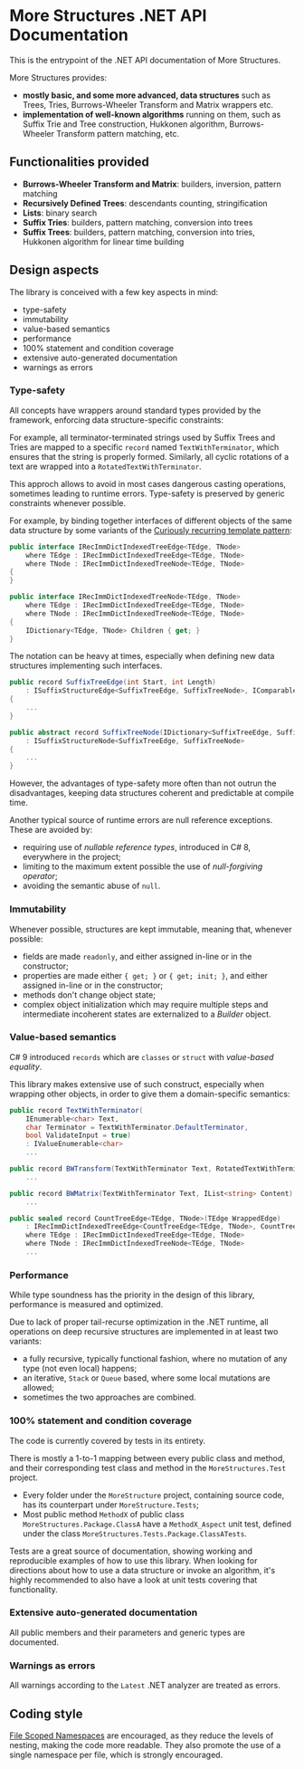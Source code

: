 # More Structures .NET API Documentation
This is the entrypoint of the .NET API documentation of More Structures.

More Structures provides:
- **mostly basic, and some more advanced, data structures** such as Trees, Tries, Burrows-Wheeler Transform and Matrix wrappers etc.
- **implementation of well-known algorithms** running on them, such as Suffix Trie and Tree construction, Hukkonen algorithm, Burrows-Wheeler Transform pattern matching, etc.

## Functionalities provided
- **Burrows-Wheeler Transform and Matrix**: builders, inversion, pattern matching
- **Recursively Defined Trees**: descendants counting, stringification
- **Lists**: binary search
- **Suffix Tries**: builders, pattern matching, conversion into trees
- **Suffix Trees**: builders, pattern matching, conversion into tries, Hukkonen algorithm for linear time building

## Design aspects
The library is conceived with a few key aspects in mind:
- type-safety
- immutability
- value-based semantics
- performance
- 100% statement and condition coverage
- extensive auto-generated documentation
- warnings as errors

### Type-safety
All concepts have wrappers around standard types provided by the framework, enforcing data structure-specific constraints: 

For example, all terminator-terminated strings used by Suffix Trees and Tries are mapped to a specific `record` named `TextWithTerminator`, which ensures that the string is properly formed. Similarly, all cyclic rotations of a text are wrapped into a `RotatedTextWithTerminator`.

This approch allows to avoid in most cases dangerous casting operations, sometimes leading to runtime errors. Type-safety is preserved by generic constraints whenever possible.

For example, by binding together interfaces of different objects of the same data structure by some variants of the [Curiously recurring template pattern](https://en.wikipedia.org/wiki/Curiously_recurring_template_pattern):

```cs
public interface IRecImmDictIndexedTreeEdge<TEdge, TNode>
    where TEdge : IRecImmDictIndexedTreeEdge<TEdge, TNode>
    where TNode : IRecImmDictIndexedTreeNode<TEdge, TNode>
{
}

public interface IRecImmDictIndexedTreeNode<TEdge, TNode>
    where TEdge : IRecImmDictIndexedTreeEdge<TEdge, TNode>
    where TNode : IRecImmDictIndexedTreeNode<TEdge, TNode>
{
    IDictionary<TEdge, TNode> Children { get; }
}
```

The notation can be heavy at times, especially when defining new data structures implementing such interfaces.

```cs
public record SuffixTreeEdge(int Start, int Length)
    : ISuffixStructureEdge<SuffixTreeEdge, SuffixTreeNode>, IComparable<SuffixTreeEdge>
{
    ...
}

public abstract record SuffixTreeNode(IDictionary<SuffixTreeEdge, SuffixTreeNode> Children, int? Start)
    : ISuffixStructureNode<SuffixTreeEdge, SuffixTreeNode>
{
    ...
}

```

However, the advantages of type-safety more often than not outrun the disadvantages, keeping data structures coherent and predictable at compile time.

Another typical source of runtime errors are null reference exceptions. These are avoided by:
- requiring use of *nullable reference types*, introduced in C# 8, everywhere in the project;
- limiting to the maximum extent possible the use of *null-forgiving operator*;
- avoiding the semantic abuse of `null`.

### Immutability
Whenever possible, structures are kept immutable, meaning that, whenever possible:
- fields are made `readonly`, and either assigned in-line or in the constructor;
- properties are made either `{ get; }` or `{ get; init; }`, and either assigned in-line or in the constructor;
- methods don't change object state;
- complex object initialization which may require multiple steps and intermediate incoherent states are externalized to a *Builder* object. 

### Value-based semantics
C# 9 introduced `records` which are `classes` or `struct` with *value-based equality*.

This library makes extensive use of such construct, especially when wrapping other objects, in order to give them a domain-specific semantics:

```cs
public record TextWithTerminator(
    IEnumerable<char> Text, 
    char Terminator = TextWithTerminator.DefaultTerminator,
    bool ValidateInput = true)
    : IValueEnumerable<char>
    ...

public record BWTransform(TextWithTerminator Text, RotatedTextWithTerminator Content)
    ...

public record BWMatrix(TextWithTerminator Text, IList<string> Content)
    ...

public sealed record CountTreeEdge<TEdge, TNode>(TEdge WrappedEdge) 
    : IRecImmDictIndexedTreeEdge<CountTreeEdge<TEdge, TNode>, CountTreeNode<TEdge, TNode>>
    where TEdge : IRecImmDictIndexedTreeEdge<TEdge, TNode>
    where TNode : IRecImmDictIndexedTreeNode<TEdge, TNode>
    ...
```

### Performance
While type soundness has the priority in the design of this library, performance is measured and optimized.

Due to lack of proper tail-recurse optimization in the .NET runtime, all operations on deep recursive structures are implemented in at least two variants:
- a fully recursive, typically functional fashion, where no mutation of any type (not even local) happens;
- an iterative, `Stack` or `Queue` based, where some local mutations are allowed;
- sometimes the two approaches are combined.

### 100% statement and condition coverage
The code is currently covered by tests in its entirety. 

There is mostly a 1-to-1 mapping between every public class and method, and their corresponding test class and method in the `MoreStructures.Test` project.
- Every folder under the `MoreStructure` project, containing source code, has its counterpart under `MoreStructure.Tests`;
- Most public method `MethodX` of public class `MoreStructures.Package.ClassA` have a `MethodX_Aspect` unit test, defined under the class `MoreStructures.Tests.Package.ClassATests`.

Tests are a great source of documentation, showing working and reproducible examples of how to use this library. When looking for directions about how to use a data structure or invoke an algorithm, it's highly recommended to also have a look at unit tests covering that functionality. 

### Extensive auto-generated documentation
All public members and their parameters and generic types are documented.

### Warnings as errors
All warnings according to the `Latest` .NET analyzer are treated as errors. 

## Coding style
[File Scoped Namespaces](https://docs.microsoft.com/en-us/dotnet/csharp/language-reference/proposals/csharp-10.0/file-scoped-namespaces) are encouraged, as they reduce the levels of nesting, making the code more readable. They also promote the use of a single namespace per file, which is strongly encouraged.
  